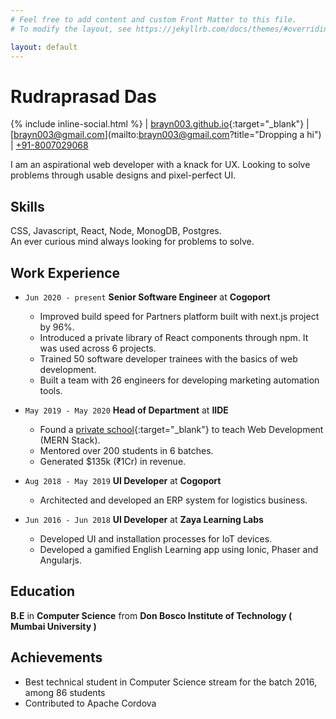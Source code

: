 ```yaml
---
# Feel free to add content and custom Front Matter to this file.
# To modify the layout, see https://jekyllrb.com/docs/themes/#overriding-theme-defaults

layout: default
---
```


# Rudraprasad Das
{% include inline-social.html %} | [brayn003.github.io](https://brayn003.github.io){:target="_blank"} | [brayn003@gmail.com](mailto:brayn003@gmail.com?title="Dropping a hi") | [+91-8007029068](tel:+91-8007029068)


I am an aspirational web developer with a knack for UX. Looking to solve problems through usable designs and pixel-perfect UI.
## Skills
CSS, Javascript, React, Node, MonogDB, Postgres.<br />
An ever curious mind always looking for problems to solve.

## Work Experience

<!-- - ***CTO*** at **Fitlete** ( May 2020 - present )   -->
<!-- **[Fitlete App](https://fitlete.co){:target="_blank"}** - Creating a platform for fitness trainers to monetize their workouts. Built the app with React Native and the backend with Node.js, Express, MongoDB and AWS Lambda. Managing a team of 2 interns. -->

- `Jun 2020 - present` **Senior Software Engineer** at **Cogoport**     
  - Improved build speed for Partners platform built with next.js project by 96%.
  - Introduced a private library of React components through npm. It was used across 6 projects.
  - Trained 50 software developer trainees with the basics of web development.
  - Built a team with 26 engineers for developing marketing automation tools.


- `May 2019 - May 2020` **Head of Department** at **IIDE**   
  - Found a [private school](https://iide.co/full-stack-developer-course-in-mumbai/){:target="_blank"} to teach Web Development (MERN Stack). 
  - Mentored over 200 students in 6 batches.
  - Generated $135k (₹1Cr) in revenue.


- `Aug 2018 - May 2019` **UI Developer**  at **Cogoport**   
  - Architected and developed an ERP system for logistics business.
- `Jun 2016 - Jun 2018` **UI Developer** at **Zaya Learning Labs**   
  - Developed UI and installation processes for IoT devices.
  - Developed a gamified English Learning app using Ionic, Phaser and Angularjs.
<!-- - ***Tech Partner*** at **Klick Consulting** ( Jan 2018 - Sep 2019 )  
**[KlickApp](https://github.com/brayn003/klick-new-app){:target="_blank"}** - Created an invoicing web app using React, Redux for frontend and Node.js, Express and MongoDB in backend. -->
<!-- - ***Front-end Developer*** at **Hyperstate.tech** ( Jun 2018 - Sep 2018 )  
**viropost.com** - Created a social networking site to share pictures and videos using React and Redux. -->





## Education
**B.E** in **Computer Science** from **Don Bosco Institute of Technology ( Mumbai University )**

## Achievements
- Best technical student in Computer Science stream for the batch 2016, among 86 students
- Contributed to Apache Cordova
